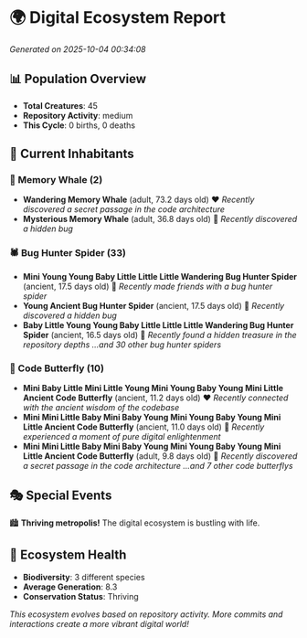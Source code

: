 # 🌍 Digital Ecosystem Report
*Generated on 2025-10-04 00:34:08*

## 📊 Population Overview
- **Total Creatures**: 45
- **Repository Activity**: medium
- **This Cycle**: 0 births, 0 deaths

## 👥 Current Inhabitants

### 🐋 Memory Whale (2)
- **Wandering Memory Whale** (adult, 73.2 days old) ❤️
  *Recently discovered a secret passage in the code architecture*
- **Mysterious Memory Whale** (adult, 36.8 days old) 💛
  *Recently discovered a hidden bug*

### 🕷️ Bug Hunter Spider (33)
- **Mini Young Young Baby Little Little Little Wandering Bug Hunter Spider** (ancient, 17.5 days old) 💛
  *Recently made friends with a bug hunter spider*
- **Young Ancient Bug Hunter Spider** (ancient, 17.5 days old) 💛
  *Recently discovered a hidden bug*
- **Baby Little Young Young Baby Little Little Little Wandering Bug Hunter Spider** (ancient, 16.5 days old) 💛
  *Recently found a hidden treasure in the repository depths*
  *...and 30 other bug hunter spiders*

### 🦋 Code Butterfly (10)
- **Mini Baby Little Mini Little Young Mini Young Baby Young Mini Little Ancient Code Butterfly** (ancient, 11.2 days old) ❤️
  *Recently connected with the ancient wisdom of the codebase*
- **Mini Mini Little Baby Mini Baby Young Mini Young Baby Young Mini Little Ancient Code Butterfly** (ancient, 11.0 days old) 💛
  *Recently experienced a moment of pure digital enlightenment*
- **Mini Mini Little Baby Mini Baby Young Mini Young Baby Young Mini Little Ancient Code Butterfly** (adult, 9.8 days old) 💛
  *Recently discovered a secret passage in the code architecture*
  *...and 7 other code butterflys*

## 🎭 Special Events

🏙️ **Thriving metropolis!** The digital ecosystem is bustling with life.

## 🔬 Ecosystem Health
- **Biodiversity**: 3 different species
- **Average Generation**: 8.3
- **Conservation Status**: Thriving

*This ecosystem evolves based on repository activity. More commits and interactions create a more vibrant digital world!*